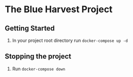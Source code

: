 # The Blue Harvest Project

## Getting Started
1. In your project root directory run `docker-compose up -d`

## Stopping the project
1. Run `docker-compose down`